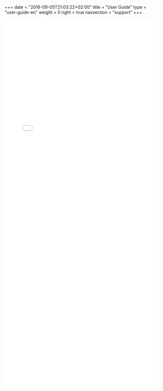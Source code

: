 +++
date = "2016-09-05T21:03:22+02:00"
title = "User Guide"
type = "user-guide-en"
weight = 0
right = true
navsection = "support"
+++

<embed type="application/pdf" width="100%" height="1200px" src="/pdf/Manjaro-User-Guide.pdf"></embed>

